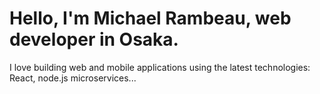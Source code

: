 # Hello, I'm Michael Rambeau, web developer in Osaka.

I love building web and mobile applications using the latest technologies: React, node.js microservices...
